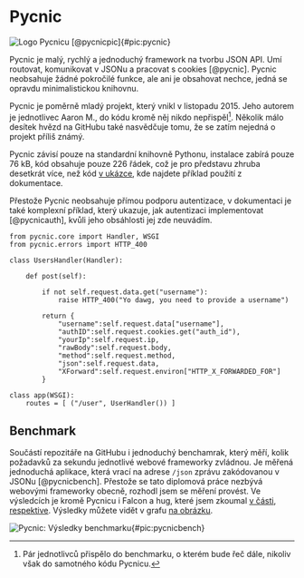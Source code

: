 Pycnic
======

![Logo Pycnicu [@pycnicpic]{#pic:pycnic}](images/pycnic)

Pycnic je malý, rychlý a jednoduchý framework na tvorbu JSON API.
Umí routovat, komunikovat v JSONu a pracovat s cookies [@pycnic].
Pycnic neobsahuje žádné pokročilé funkce, ale ani je obsahovat nechce,
jedná se opravdu minimalistickou knihovnu.

Pycnic je poměrně mladý projekt, který vnikl v listopadu 2015.
Jeho autorem je jednotlivec Aaron M., do kódu kromě něj nikdo nepřispěl[^benchmark].
Několik málo desítek hvězd na GitHubu také nasvědčuje tomu, že se zatím nejedná o projekt příliš známý.

[^benchmark]: Pár jednotlivců přispělo do benchmarku, o kterém bude řeč dále, nikoliv však do samotného kódu Pycnicu.

Pycnic závisí pouze na standardní knihovně Pythonu, instalace zabírá pouze 76 kB, kód obsahuje pouze 226 řádek, což je pro představu zhruba desetkrát více, než kód [v ukázce](#code:pycnic),
kde najdete příklad použití z dokumentace.

Přestože Pycnic neobsahuje přímou podporu autentizace, v dokumentaci je také komplexní příklad,
který ukazuje, jak autentizaci implementovat [@pycnicauth], kvůli jeho obsáhlosti jej zde neuvádím.

```{caption="{#code:pycnic}Příklad použití z dokumentace Pycnicu \autocite{pycnicpost}" .python}
from pycnic.core import Handler, WSGI
from pycnic.errors import HTTP_400

class UsersHandler(Handler):

    def post(self):

        if not self.request.data.get("username"):
            raise HTTP_400("Yo dawg, you need to provide a username")

        return {
            "username":self.request.data["username"],
            "authID":self.request.cookies.get("auth_id"),
            "yourIp":self.request.ip,
            "rawBody":self.request.body,
            "method":self.request.method,
            "json":self.request.data,
            "XForward":self.request.environ["HTTP_X_FORWARDED_FOR"]
        }

class app(WSGI):
    routes = [ ("/user", UserHandler()) ]
```

Benchmark
---------

Součástí repozitáře na GitHubu i jednoduchý benchamrak, který měří, kolik požadavků za sekundu jednotlivé webové frameworky zvládnou.
Je měřená jednoduchá aplikace, která vrací na adrese `/json` zprávu zakódovanou v JSONu [@pycnicbench].
Přestože se tato diplomová práce nezbývá webovými frameworky obecně, rozhodl jsem se měření provést.
Ve výsledcích je kromě Pycnicu i Falcon a hug, které jsem zkoumal [v části](#falcon), [respektive](#hug).
Výsledky můžete vidět v grafu [na obrázku](#pic:pycnicbench).

![Pycnic: Výsledky benchmarku{#pic:pycnicbench}](pdfs/pycnic-chart)
